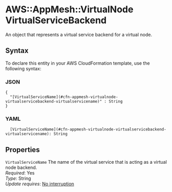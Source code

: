 # AWS::AppMesh::VirtualNode VirtualServiceBackend<a name="aws-properties-appmesh-virtualnode-virtualservicebackend"></a>

An object that represents a virtual service backend for a virtual node\.

## Syntax<a name="aws-properties-appmesh-virtualnode-virtualservicebackend-syntax"></a>

To declare this entity in your AWS CloudFormation template, use the following syntax:

### JSON<a name="aws-properties-appmesh-virtualnode-virtualservicebackend-syntax.json"></a>

```
{
  "[VirtualServiceName](#cfn-appmesh-virtualnode-virtualservicebackend-virtualservicename)" : String
}
```

### YAML<a name="aws-properties-appmesh-virtualnode-virtualservicebackend-syntax.yaml"></a>

```
  [VirtualServiceName](#cfn-appmesh-virtualnode-virtualservicebackend-virtualservicename): String
```

## Properties<a name="aws-properties-appmesh-virtualnode-virtualservicebackend-properties"></a>

`VirtualServiceName`  <a name="cfn-appmesh-virtualnode-virtualservicebackend-virtualservicename"></a>
The name of the virtual service that is acting as a virtual node backend\.  
*Required*: Yes  
*Type*: String  
*Update requires*: [No interruption](https://docs.aws.amazon.com/AWSCloudFormation/latest/UserGuide/using-cfn-updating-stacks-update-behaviors.html#update-no-interrupt)